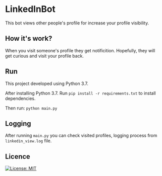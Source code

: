 # LinkedInBot

This bot views other people's profile for increase your profile visibility.

## How it's work?
When you visit someone's profile they get notificition. Hopefully, they will get curious and visit your profile back.

## Run
This project developed using Python 3.7.

After installing Python 3.7. Run `pip install -r requirements.txt` to install dependencies.

Then run: `python main.py`

## Logging
After running `main.py` you can check visited profiles, logging process from `linkedin_view.log` file.

## Licence
 [![License: MIT](https://img.shields.io/badge/License-MIT-yellow.svg)](https://opensource.org/licenses/MIT)
